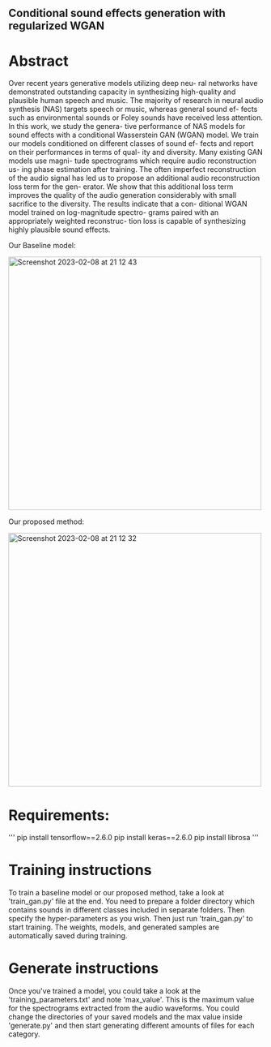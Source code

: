 ## Conditional sound effects generation with regularized WGAN

# Abstract 
Over recent years generative models utilizing deep neu- ral networks have demonstrated outstanding capacity in synthesizing high-quality and plausible human speech and music. The majority of research in neural audio synthesis (NAS) targets speech or music, whereas general sound ef- fects such as environmental sounds or Foley sounds have received less attention. In this work, we study the genera- tive performance of NAS models for sound effects with a conditional Wasserstein GAN (WGAN) model. We train our models conditioned on different classes of sound ef- fects and report on their performances in terms of qual- ity and diversity. Many existing GAN models use magni- tude spectrograms which require audio reconstruction us- ing phase estimation after training. The often imperfect reconstruction of the audio signal has led us to propose an additional audio reconstruction loss term for the gen- erator. We show that this additional loss term improves the quality of the audio generation considerably with small sacrifice to the diversity. The results indicate that a con- ditional WGAN model trained on log-magnitude spectro- grams paired with an appropriately weighted reconstruc- tion loss is capable of synthesizing highly plausible sound effects.

Our Baseline model:

<img width="500" alt="Screenshot 2023-02-08 at 21 12 43" src="https://user-images.githubusercontent.com/50271800/217983037-8f257f89-88cd-4491-9f0c-94594f082e4c.png">

Our proposed method:

<img width="500" alt="Screenshot 2023-02-08 at 21 12 32" src="https://user-images.githubusercontent.com/50271800/217983020-bdee347c-8651-406b-bfe1-043247afdc61.png">


# Requirements:
'''
pip install tensorflow==2.6.0 
pip install keras==2.6.0 
pip install librosa
'''

# Training instructions
To train a baseline model or our proposed method, take a look at 'train_gan.py' file at the end. You need to prepare a folder directory which contains sounds in different classes included in separate folders. Then specify the hyper-parameters as you wish. Then just run 'train_gan.py' to start training. The weights, models, and generated samples are automatically saved during training.

# Generate instructions
Once you've trained a model, you could take a look at the 'training_parameters.txt' and note 'max_value'. This is the maximum value for the spectrograms extracted from the audio waveforms. You could change the directories of your saved models and the max value inside 'generate.py' and then start generating different amounts of files for each category.
